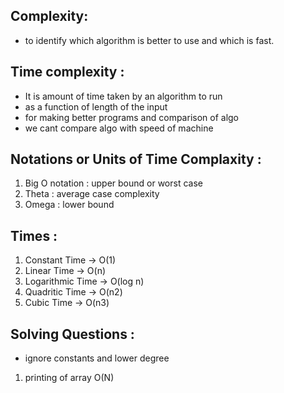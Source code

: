 
## Complexity:
- to identify which algorithm is better to use and which is fast.
## Time complexity :
- It is amount of time taken by an algorithm to run
- as a function of length of the input
- for making better programs and comparison of algo
- we cant compare algo with speed of machine

## Notations or Units of Time Complaxity :
1. Big O notation : upper bound or worst case
2. Theta : average case complexity
3. Omega : lower bound

## Times :
1. Constant Time -> O(1)
2. Linear Time -> O(n)
3. Logarithmic Time -> O(log n)
4. Quadritic Time -> O(n2)
5. Cubic Time -> O(n3)

## Solving Questions :
- ignore constants and lower degree

1. printing of array O(N)

